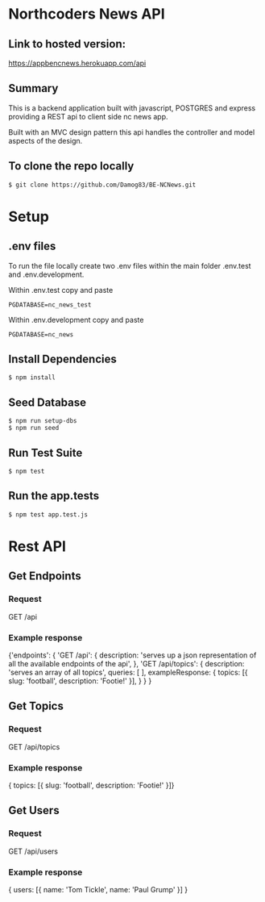 # Northcoders News API

## Link to hosted version:

https://appbencnews.herokuapp.com/api

## Summary

This is a backend application built with javascript, POSTGRES and express providing a REST api to client side nc news app.

Built with an MVC design pattern this api handles the controller and model aspects of the design.

## To clone the repo locally

    $ git clone https://github.com/Damog83/BE-NCNews.git

# Setup

## .env files

To run the file locally create two .env files within the main folder .env.test and .env.development.

Within .env.test copy and paste 

    PGDATABASE=nc_news_test
    
Within .env.development copy and paste

    PGDATABASE=nc_news
    
## Install Dependencies

    $ npm install
    
## Seed Database

    $ npm run setup-dbs
    $ npm run seed
    
## Run Test Suite

    $ npm test
    
## Run the app.tests

    $ npm test app.test.js

# Rest API

## Get Endpoints

### Request

GET /api

### Example response

{'endpoints': { 'GET /api': { description:
				'serves up a json representation of all the available endpoints of the api',
		      }, 
               'GET /api/topics': { description: 'serves an array of all topics',
			                        queries: [ ],
			                        exampleResponse: { topics: [{ slug: 'football', description: 'Footie!' }],
			                       }
             }
}

## Get Topics

### Request

GET /api/topics

### Example response

{ topics: [{ slug: 'football', description: 'Footie!' }]}

## Get Users

### Request

GET /api/users

### Example response

{ users: [{ name: 'Tom Tickle', name: 'Paul Grump' }] }















